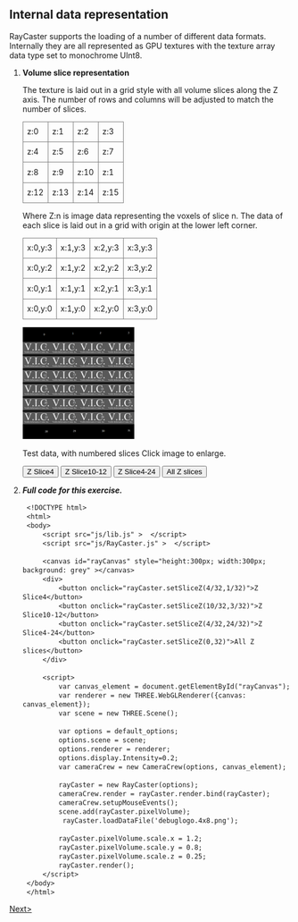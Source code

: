 
Internal data representation
----------------------------


RayCaster supports the loading of a number of different data formats.
Internally they are all represented as GPU textures with the texture array
data type set to monochrome UInt8. 

1. **Volume slice representation**

    The texture is laid out in a grid style with all volume slices along
    the Z axis. The number of rows and columns will be adjusted to match
    the number of slices.

    <table>
        <tr>
            <td>z:0</td><td>z:1</td><td>z:2</td><td>z:3</td>
        </tr>
        <tr>
            <td>z:4</td><td>z:5</td><td>z:6</td><td>z:7</td>
        </tr>
        <tr>
            <td>z:8</td><td>z:9</td><td>z:10</td><td>z:1</td>
        </tr>
        <tr>
            <td>z:12</td><td>z:13</td><td>z:14</td><td>z:15</td>
        </tr>
    </table>

    Where Z:n is image data representing the voxels of slice n. The data of each
    slice is laid out in a grid with origin at the lower left corner.
    
    <table id='voxdata'>
        <tr>
            <td>x:0,y:3</td><td>x:1,y:3</td><td>x:2,y:3</td><td>x:3,y:3</td>
        </tr>
        <tr>
            <td>x:0,y:2</td><td>x:1,y:2</td><td>x:2,y:2</td><td>x:3,y:2</td>
        </tr>
        <tr>
            <td>x:0,y:1</td><td>x:1,y:1</td><td>x:2,y:1</td><td>x:3,y:1</td>
        </tr>
        <tr>
            <td>x:0,y:0</td><td>x:1,y:0</td><td>x:2,y:0</td><td>x:3,y:0</td>
        </tr>
    </table> 

    <a href='data/debuglogo.4x8.png' target="_blank">
        <img src='data/debuglogo.4x8.png' width='200' height='200' > 
    </a>
    
    Test data, with numbered slices Click image to enlarge.
    
    <canvas id="rayCanvas" style="height:300px; width:300px; background: grey" ></canvas>
    <div>
    <button onclick="rayCaster.setSliceZ(4/32,1/32)">Z Slice4</button>
    <button onclick="rayCaster.setSliceZ(10/32,3/32)">Z Slice10-12</button>
    <button onclick="rayCaster.setSliceZ(4/32,24/32)">Z Slice4-24</button>
    <button onclick="rayCaster.setSliceZ(0,32)">All Z slices</button></div>

2. ***Full code for this exercise.*** 

        <!DOCTYPE html> 
        <html> 
        <body> 
            <script src="js/lib.js" >  </script>
            <script src="js/RayCaster.js" >  </script>

            <canvas id="rayCanvas" style="height:300px; width:300px; background: grey" ></canvas>
            <div> 
                <button onclick="rayCaster.setSliceZ(4/32,1/32)">Z Slice4</button> 
                <button onclick="rayCaster.setSliceZ(10/32,3/32)">Z Slice10-12</button> 
                <button onclick="rayCaster.setSliceZ(4/32,24/32)">Z Slice4-24</button>
                <button onclick="rayCaster.setSliceZ(0,32)">All Z slices</button>
            </div>

            <script>
                var canvas_element = document.getElementById("rayCanvas");
                var renderer = new THREE.WebGLRenderer({canvas: canvas_element});
                var scene = new THREE.Scene();

                var options = default_options;
                options.scene = scene;
                options.renderer = renderer;
                options.display.Intensity=0.2;
                var cameraCrew = new CameraCrew(options, canvas_element);

                rayCaster = new RayCaster(options);
                cameraCrew.render = rayCaster.render.bind(rayCaster);
                cameraCrew.setupMouseEvents();
                scene.add(rayCaster.pixelVolume);
                 rayCaster.loadDataFile('debuglogo.4x8.png');       

                rayCaster.pixelVolume.scale.x = 1.2;
                rayCaster.pixelVolume.scale.y = 0.8;
                rayCaster.pixelVolume.scale.z = 0.25;
                rayCaster.render();
            </script>   
        </body> 
        </html> 

<a href="./api_use_2.2.html">Next></a>

<style>
    td{
        border: 1px solid grey;
        width: 30px;
        height: 30px;
    }
</style>
<script src="../../../js/lib.js"  ></script>
<script src="../../../js/RayCaster.js"></script>
<script>
    var canvas_element = document.getElementById("rayCanvas");
    var renderer = new THREE.WebGLRenderer({canvas: canvas_element});
    var scene = new THREE.Scene();

    var options = default_options;
    options.scene = scene;
 options.URLroot="../../../";
    options.renderer = renderer;
    options.display.Intensity=0.2;
    var cameraCrew = new CameraCrew(options, canvas_element);

    rayCaster = new RayCaster(options);
    cameraCrew.render = rayCaster.render.bind(rayCaster);
    cameraCrew.setupMouseEvents();
    scene.add(rayCaster.pixelVolume);
     rayCaster.loadDataFile('debuglogo.4x8.png');       

    rayCaster.pixelVolume.scale.x = 1.2;
    rayCaster.pixelVolume.scale.y = 0.8;
    rayCaster.pixelVolume.scale.z = 0.25;
    rayCaster.render();
</script>